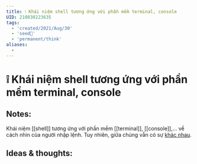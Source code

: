 ```yaml
---
title: ❕ Khái niệm shell tương ứng với phần mềm terminal, console
UID: 210830223635
tags:
  - 'created/2021/Aug/30'
  - 'seed🥜'
  - 'permanent/think'
aliases:
  - 
---
```

# ❕ Khái niệm shell tương ứng với phần mềm terminal, console

## Notes:
Khái niệm [[shell]] tương ứng với phần mềm [[terminal]], [[console]],... về cách nhìn của người nhập lệnh. Tuy nhiên, giữa chúng vẫn có sự [khác nhau](https://www.geeksforgeeks.org/difference-between-terminal-console-shell-and-command-line/).

## Ideas & thoughts:
